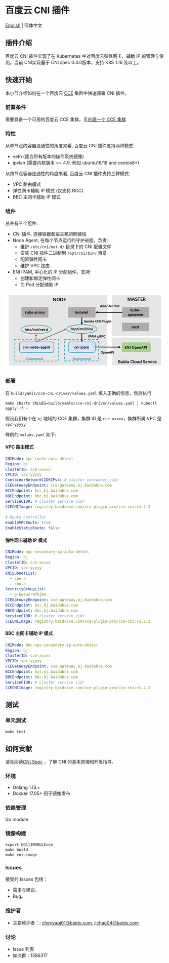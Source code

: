 # 百度云 CNI 插件

[English](./README.md) | 简体中文

## 插件介绍

百度云 CNI 插件实现了在 Kubernetes 中对百度云弹性网卡、辅助 IP 的管理与使用。当前 CNI实现基于 CNI spec 0.4.0版本，支持 K8S 1.16 及以上。

## 快速开始

本小节介绍如何在一个百度云 [CCE](https://cloud.baidu.com/product/cce.html) 集群中快速部署 CNI 插件。

### 前置条件

需要具备一个可用的百度云 CCE 集群。见[创建一个 CCE 集群](https://cloud.baidu.com/doc/CCE/s/zjxpoqohb).

### 特性

从单节点内容器连通性的角度来看, 百度云 CNI 插件支持两种模式:
- veth (适合所有版本的操作系统镜像)
- ipvlan (需要内核版本 >= 4.9, 例如 ubuntu16/18 and centos8+)

从跨节点容器连通性的角度来看, 百度云 CNI 插件支持三种模式:
- VPC 路由模式
- 弹性网卡辅助 IP 模式 (仅支持 BCC)
- BBC 主网卡辅助 IP 模式

### 组件

总共有三个组件:

- CNI 插件, 连接容器和宿主机的网络栈
- Node Agent, 在每个节点运行的守护进程，负责:
  - 维护 `/etc/cni/net.d/` 目录下的 CNI 配置文件
  - 安装 CNI 插件二进制到 `/opt/cni/bin/` 目录
  - 配置弹性网卡
  - 维护 VPC 路由
- ENI IPAM, 中心化的 IP 分配组件，支持:
  - 创建和绑定弹性网卡
  - 为 Pod 分配辅助 IP

<img src="./docs/images/cni-components.png" />

### 部署

在 `build/yamls/cce-cni-driver/values.yaml` 填入正确的信息，然后执行

```
make charts VALUES=build/yamls/cce-cni-driver/values.yaml | kubectl apply -f -
```

假设我们有个在 `bj` 地域的 CCE 集群，集群 ID 是 `cce-xxxxx`，集群所属 VPC 是 `vpc-yyyyy`


样例的 `values.yaml` 如下:

#### VPC 路由模式
```yaml
CNIMode: vpc-route-auto-detect
Region: bj
ClusterID: cce-xxxxx
VPCID: vpc-yyyyy
ContainerNetworkCIDRIPv4: # cluster container cidr
CCEGatewayEndpoint: cce-gateway.bj.baidubce.com
BCCEndpoint: bcc.bj.baidubce.com
BBCEndpoint: bbc.bj.baidubce.com
ServiceCIDR: # cluster service cidr
CCECNIImage: registry.baidubce.com/cce-plugin-pro/cce-cni:v1.2.2

# Route Controller
EnableVPCRoute: true
EnableStaticRoute: false
```

#### 弹性网卡辅助 IP 模式

```yaml
CNIMode: vpc-secondary-ip-auto-detect
Region: bj
ClusterID: cce-xxxxx
VPCID: vpc-yyyyy
ENISubnetList:
  - sbn-a
  - sbn-b
SecurityGroupList:
  - g-bwswsr8fbjb4
CCEGatewayEndpoint: cce-gateway.bj.baidubce.com
BCCEndpoint: bcc.bj.baidubce.com
BBCEndpoint: bbc.bj.baidubce.com
ServiceCIDR: # cluster service cidr
CCECNIImage: registry.baidubce.com/cce-plugin-pro/cce-cni:v1.2.2
```

#### BBC 主网卡辅助 IP 模式

```yaml
CNIMode: bbc-vpc-secondary-ip-auto-detect
Region: bj
ClusterID: cce-xxxxx
VPCID: vpc-yyyyy
CCEGatewayEndpoint: cce-gateway.bj.baidubce.com
BCCEndpoint: bcc.bj.baidubce.com
BBCEndpoint: bbc.bj.baidubce.com
ServiceCIDR: # cluster service cidr
CCECNIImage: registry.baidubce.com/cce-plugin-pro/cce-cni:v1.2.2
```


## 测试

### 单元测试

```
make test
```

## 如何贡献

请先阅读[CNI Spec](https://github.com/containernetworking/cni/blob/master/SPEC.md) ，了解 CNI 的基本原理和开发指导。

### 环境

* Golang 1.13.+
* Docker 17.05+ 用于镜像发布

### 依赖管理

Go module

### 镜像构建

```
export GO111MODULE=on
make build
make cni-image
```

### Issues

接受的 Issues 包括：

* 需求与建议。
* Bug。

### 维护者

* 主要维护者：: chenyaqi01@baidu.com, jichao04@baidu.com

### 讨论

* Issue 列表
* 如流群：1586317